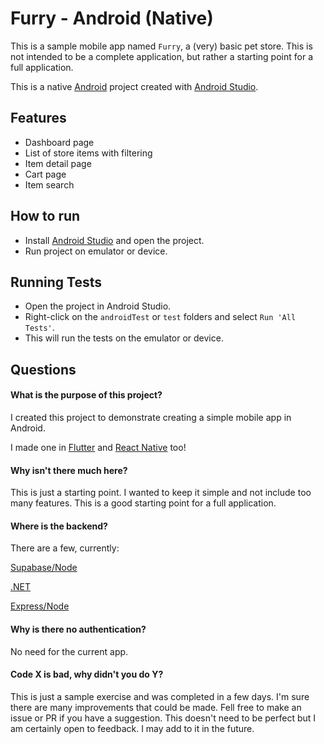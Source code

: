 # Furry - Android (Native)

This is a sample mobile app named `Furry`, a (very) basic pet store. This is not intended to be a complete application, but rather a starting point for a full application.

This is a native [Android](https://developer.android.com/) project created with [Android Studio](https://developer.android.com/studio).

## Features

- Dashboard page
- List of store items with filtering
- Item detail page
- Cart page
- Item search

## How to run

- Install [Android Studio](https://developer.android.com/studio) and open the project.
- Run project on emulator or device.

## Running Tests

- Open the project in Android Studio.
- Right-click on the `androidTest` or `test` folders and select `Run 'All Tests'`.
- This will run the tests on the emulator or device.

## Questions
#### What is the purpose of this project?
I created this project to demonstrate creating a simple mobile app in Android.

I made one in [Flutter](https://github.com/noahcolvin/furry_flutter) and [React Native](https://github.com/noahcolvin/furry-rn) too!

#### Why isn't there much here?
This is just a starting point. I wanted to keep it simple and not include too many features. This is a good starting point for a full application.

#### Where is the backend?
There are a few, currently:

[Supabase/Node](https://github.com/noahcolvin/furry-backend)

[.NET](https://github.com/noahcolvin/furry-backend-dotnet)

[Express/Node](https://github.com/noahcolvin/furry-backend-express)

#### Why is there no authentication?
No need for the current app.

#### Code X is bad, why didn't you do Y?
This is just a sample exercise and was completed in a few days. I'm sure there are many improvements that could be made. Fell free to make an issue or PR if you have a suggestion. This doesn't need to be perfect but I am certainly open to feedback. I may add to it in the future.
